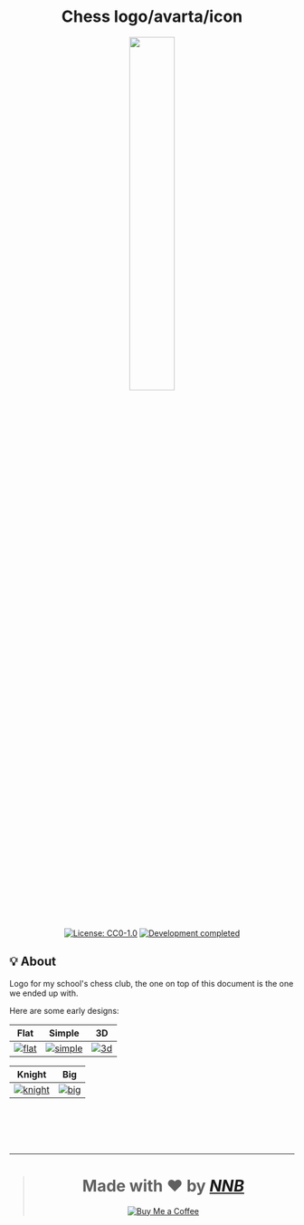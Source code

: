<h1 align="center">Chess logo/avarta/icon</h1>
<p align="center"><a href="https://lospec.com/i/rex0"><img width="40%" src="https://user-images.githubusercontent.com/43980777/129476907-bd49bf9d-bba0-4159-bb57-0bf235f4f9af.png"></a></p>
<p align="center"><a href="https://github.com/NNBnh/chess-logo/blob/main/LICENSE"><img src="https://img.shields.io/github/license/NNBnh/chess-logo?labelColor=5A5353&color=A0938E&style=for-the-badge" alt="License: CC0-1.0 "></a> <a href="https://gist.github.com/NNBnh/9ef453aba3efce26046e0d3119dab5a7#development-completed"><img src="https://img.shields.io/badge/development-completed-%23A0938E.svg?labelColor=5A5353&style=for-the-badge&logoColor=FFFFFF" alt="Development completed"></a></p>

## 💡 About
Logo for my school's chess club,
the one on top of this document is the one we ended up with.

Here are some early designs:

|Flat|Simple|3D|
|-|-|-|
|[![flat](https://user-images.githubusercontent.com/43980777/129465588-a7da8d2f-126b-4b10-a7ce-b6b5b34faff4.png)](https://lospec.com/i/gviy)|[![simple](https://user-images.githubusercontent.com/43980777/129465594-a53e06b6-cb06-4d6d-8222-c8014f5fdaf3.png)](https://lospec.com/i/8ovt)|[![3d](https://user-images.githubusercontent.com/43980777/129465559-6b11c32c-e4a6-4380-9bb5-2387a074573e.png)](https://lospec.com/i/gf2z)|

|Knight|Big|
|-|-|
|[![knight](https://user-images.githubusercontent.com/43980777/129465604-bbe9b7c1-af53-4aca-a7d7-0bc94a395a46.png)](https://lospec.com/i/nmjv)|[![big](https://user-images.githubusercontent.com/43980777/129465570-5878e7cf-0f33-4f6c-b0ab-fc3768dd4aad.png)](https://lospec.com/i/kc59)|

<br><br><br><br>

---

> <h1 align="center">Made with ❤️ by <a href="https://github.com/NNBnh"><i>NNB</i></a></h1>
>
> <p align="center"><a href="https://www.buymeacoffee.com/nnbnh"><img src="https://img.shields.io/badge/buy_me_a_coffee%20-%23F7CA88.svg?logo=buy-me-a-coffee&logoColor=333333&style=for-the-badge" alt="Buy Me a Coffee"></a></p>
